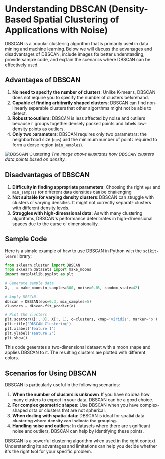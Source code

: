 # Understanding DBSCAN (Density-Based Spatial Clustering of Applications with Noise)

DBSCAN is a popular clustering algorithm that is primarily used in data mining and machine learning. Below we will discuss the advantages and disadvantages of DBSCAN, include images for better understanding, provide sample code, and explain the scenarios where DBSCAN can be effectively used.

## Advantages of DBSCAN

1. **No need to specify the number of clusters**: Unlike K-means, DBSCAN does not require you to specify the number of clusters beforehand.
2. **Capable of finding arbitrarily shaped clusters**: DBSCAN can find non-linearly separable clusters that other algorithms might not be able to detect.
3. **Robust to outliers**: DBSCAN is less affected by noise and outliers because it groups together densely packed points and labels low-density points as outliers.
4. **Only two parameters**: DBSCAN requires only two parameters: the neighborhood size (`eps`) and the minimum number of points required to form a dense region (`min_samples`).

![DBSCAN Clustering](https://upload.wikimedia.org/wikipedia/commons/0/05/DBSCAN-density-data.svg)
_The image above illustrates how DBSCAN clusters data points based on density._

## Disadvantages of DBSCAN

1. **Difficulty in finding appropriate parameters**: Choosing the right `eps` and `min_samples` for different data densities can be challenging.
2. **Not suitable for varying density clusters**: DBSCAN can struggle with clusters of varying densities. It might not correctly separate clusters with different density levels.
3. **Struggles with high-dimensional data**: As with many clustering algorithms, DBSCAN's performance deteriorates in high-dimensional spaces due to the curse of dimensionality.

## Sample Code

Here is a simple example of how to use DBSCAN in Python with the `scikit-learn` library:

```python
from sklearn.cluster import DBSCAN
from sklearn.datasets import make_moons
import matplotlib.pyplot as plt

# Generate sample data
X, _ = make_moons(n_samples=300, noise=0.05, random_state=42)

# Apply DBSCAN
dbscan = DBSCAN(eps=0.3, min_samples=5)
clusters = dbscan.fit_predict(X)

# Plot the clusters
plt.scatter(X[:, 0], X[:, 1], c=clusters, cmap='viridis', marker='o')
plt.title('DBSCAN Clustering')
plt.xlabel('Feature 1')
plt.ylabel('Feature 2')
plt.show()
```

This code generates a two-dimensional dataset with a moon shape and applies DBSCAN to it. The resulting clusters are plotted with different colors.

## Scenarios for Using DBSCAN

DBSCAN is particularly useful in the following scenarios:

1. **When the number of clusters is unknown**: If you have no idea how many clusters to expect in your data, DBSCAN can be a good choice.
2. **For complex geometric shapes**: Use DBSCAN when you have complex-shaped data or clusters that are not spherical.
3. **When dealing with spatial data**: DBSCAN is ideal for spatial data clustering where density can indicate the grouping.
4. **Handling noise and outliers**: In datasets where there are significant noise and outliers, DBSCAN can help by identifying these points.

DBSCAN is a powerful clustering algorithm when used in the right context. Understanding its advantages and limitations can help you decide whether it's the right tool for your specific problem.
